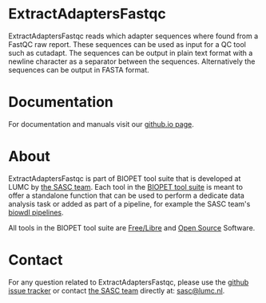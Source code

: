 # ExtractAdaptersFastqc


ExtractAdaptersFastqc reads which adapter sequences where found from a FastQC raw report.
These sequences can be used as input for a QC tool such as cutadapt.
The sequences can be output in plain text format with a
newline character as a separator between the sequences.
Alternatively the sequences can be output in FASTA format.
    

# Documentation

For documentation and manuals visit our [github.io page](https://biopet.github.io/extractadaptersfastqc).

# About


ExtractAdaptersFastqc is part of BIOPET tool suite that is developed at LUMC by [the SASC team](http://sasc.lumc.nl/).
Each tool in the [BIOPET tool suite](https://github.com/biopet/) is meant to offer a standalone function that can be used to perform a
dedicate data analysis task or added as part of a pipeline, for example the SASC team's [biowdl pipelines](https://github.com/biowdl).

All tools in the BIOPET tool suite are [Free/Libre](https://www.gnu.org/philosophy/free-sw.html) and
[Open Source](https://opensource.org/osd) Software.
    

# Contact


<p>
  <!-- Obscure e-mail address for spammers -->
For any question related to ExtractAdaptersFastqc, please use the
<a href='https://github.com/biopet/extractadaptersfastqc/issues'>github issue tracker</a>
or contact
 <a href='http://sasc.lumc.nl/'>the SASC team</a> directly at: <a href='&#109;&#97;&#105;&#108;&#116;&#111;&#58;&#115;&#97;&#115;&#99;&#64;&#108;&#117;&#109;&#99;&#46;&#110;&#108;'>
&#115;&#97;&#115;&#99;&#64;&#108;&#117;&#109;&#99;&#46;&#110;&#108;</a>.
</p>

     

